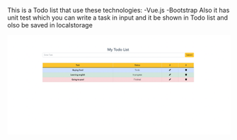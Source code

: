 This is a Todo list that use these technologies:
-Vue.js
-Bootstrap
Also it has unit test which you can write a task in input and it be shown in Todo list and olso be saved in localstorage


![image](images/image.png)
